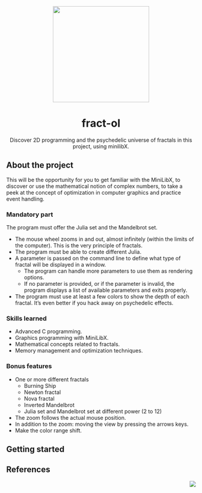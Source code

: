 <div align="center">
  <img width="256" src="https://github.com/user-attachments/assets/9b8d5926-668d-4696-8d00-91dad4b73a67">
  <h1>fract-ol</h1>
  <p>Discover 2D programming and the psychedelic universe of fractals in this project, using minilibX.</p>
</div>

## About the project
This will be the opportunity for you to get familiar with the MiniLibX, to discover or use the mathematical notion of complex numbers, to take a peek at the concept of optimization in computer graphics and practice event handling.

### Mandatory part
The program must offer the Julia set and the Mandelbrot set.
- The mouse wheel zooms in and out, almost infinitely (within the limits of the
computer). This is the very principle of fractals.
- The program must be able to create different Julia.
- A parameter is passed on the command line to define what type of fractal will be
displayed in a window.
  - The program can handle more parameters to use them as rendering options.
  - If no parameter is provided, or if the parameter is invalid, the program displays
a list of available parameters and exits properly.
- The program must use at least a few colors to show the depth of each fractal. It’s even
better if you hack away on psychedelic effects.


### Skills learned
- Advanced C programming.
- Graphics programming with MiniLibX.
- Mathematical concepts related to fractals.
- Memory management and optimization techniques.

### Bonus features
- One or more different fractals
  - Burning Ship
  - Newton fractal
  - Nova fractal
  - Inverted Mandelbrot
  - Julia set and Mandelbrot set at different power (2 to 12)
- The zoom follows the actual mouse position. 
- In addition to the zoom: moving the view by pressing the arrows keys. 
- Make the color range shift.

## Getting started

## References

<img align="right" src="https://github.com/user-attachments/assets/eb0ca7c4-df52-4e50-999f-08a8b90dff1c">
